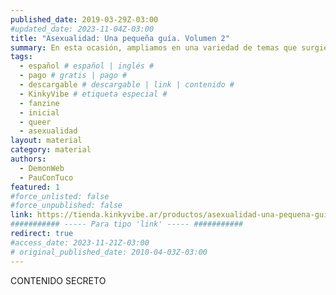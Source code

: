 ```yaml
---
published_date: 2019-03-29Z-03:00
#updated_date: 2023-11-04Z-03:00
title: "Asexualidad: Una pequeña guía. Volumen 2"
summary: En esta ocasión, ampliamos en una variedad de temas que surgieron en base al primer volumen, pero optamos por un formato de preguntas frecuentes para cubrir más información.
tags:
  - español # español | inglés #
  - pago # gratis | pago #
  - descargable # descargable | link | contenido #
  - KinkyVibe # etiqueta especial #
  - fanzine
  - inicial
  - queer
  - asexualidad
layout: material
category: material
authors:
  - DemonWeb
  - PauConTuco
featured: 1
#force_unlisted: false
#force_unpublished: false
link: https://tienda.kinkyvibe.ar/productos/asexualidad-una-pequena-guia-volumen-2-version-digital/
########### ----- Para tipo 'link' ----- ###########
redirect: true
#access_date: 2023-11-21Z-03:00
# original_published_date: 2010-04-03Z-03:00
---
```


CONTENIDO SECRETO